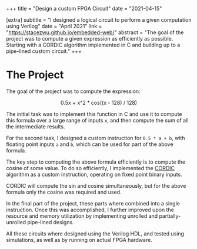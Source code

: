 +++
title = "Design a custom FPGA Circuit"
date = "2021-04-15"

[extra]
subtitle = "I designed a logical circuit to perform a given computation using Verilog"
date = "April 2021"
link = "https://stacezwu.github.io/embedded-web/"
abstract = "The goal of the project was to compute a given expression as efficiently as possible. Starting with a CORDIC algorithm implemented in C and building up to a pipe-lined custom circuit."
+++

# The Project

The goal of the project was to compute the expression:

<center>
0.5x + x^2 * cos((x - 128) / 128)
</center>

The initial task was to implement this function in C and use it to compute this formula over a large range of inputs `x`, and then compute the sum of all the intermediate results.

For the second task, I designed a custom instruction for `0.5 * a + b`, with floating point inputs
`a` and `b`, which can be used for part of the above formula.

The key step to computing the above formula efficiently is to compute the cosine of some value. To do so efficiently, I implemented the [CORDIC](https://en.wikipedia.org/wiki/CORDIC) algorithm as a custom instruction, operating on fixed point binary inputs.

CORDIC will compute the sin and cosine simultaneously, but for the above formula only the cosine was required and used.

In the final part of the project, these parts where combined into a single instruction. Once this was accomplished, I further improved upon the resource and memory utilization by implementing unrolled and partially-unrolled pipe-lined designs.

All these circuits where designed using the Verilog HDL, and tested using simulations, as well as by running on actual FPGA hardware.
